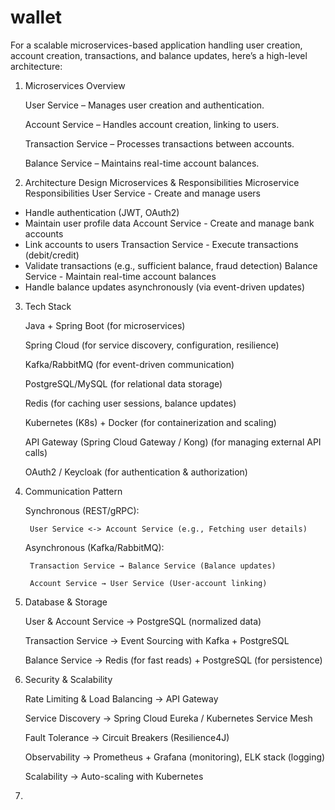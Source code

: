 # wallet

For a scalable microservices-based application handling user creation, account creation, transactions, and balance updates, here’s a high-level architecture:
1. Microservices Overview

   User Service – Manages user creation and authentication.

   Account Service – Handles account creation, linking to users.

   Transaction Service – Processes transactions between accounts.

   Balance Service – Maintains real-time account balances.

2. Architecture Design
   Microservices & Responsibilities
   Microservice	Responsibilities
   User Service	- Create and manage users
- Handle authentication (JWT, OAuth2)
- Maintain user profile data
  Account Service	- Create and manage bank accounts
- Link accounts to users
  Transaction Service	- Execute transactions (debit/credit)
- Validate transactions (e.g., sufficient balance, fraud detection)
  Balance Service	- Maintain real-time account balances
- Handle balance updates asynchronously (via event-driven updates)
3. Tech Stack

   Java + Spring Boot (for microservices)

   Spring Cloud (for service discovery, configuration, resilience)

   Kafka/RabbitMQ (for event-driven communication)

   PostgreSQL/MySQL (for relational data storage)

   Redis (for caching user sessions, balance updates)

   Kubernetes (K8s) + Docker (for containerization and scaling)

   API Gateway (Spring Cloud Gateway / Kong) (for managing external API calls)

   OAuth2 / Keycloak (for authentication & authorization)

4. Communication Pattern

   Synchronous (REST/gRPC):

        User Service <-> Account Service (e.g., Fetching user details)

   Asynchronous (Kafka/RabbitMQ):

        Transaction Service → Balance Service (Balance updates)

        Account Service → User Service (User-account linking)

5. Database & Storage

   User & Account Service → PostgreSQL (normalized data)

   Transaction Service → Event Sourcing with Kafka + PostgreSQL

   Balance Service → Redis (for fast reads) + PostgreSQL (for persistence)

6. Security & Scalability

   Rate Limiting & Load Balancing → API Gateway

   Service Discovery → Spring Cloud Eureka / Kubernetes Service Mesh

   Fault Tolerance → Circuit Breakers (Resilience4J)

   Observability → Prometheus + Grafana (monitoring), ELK stack (logging)

   Scalability → Auto-scaling with Kubernetes
7. 